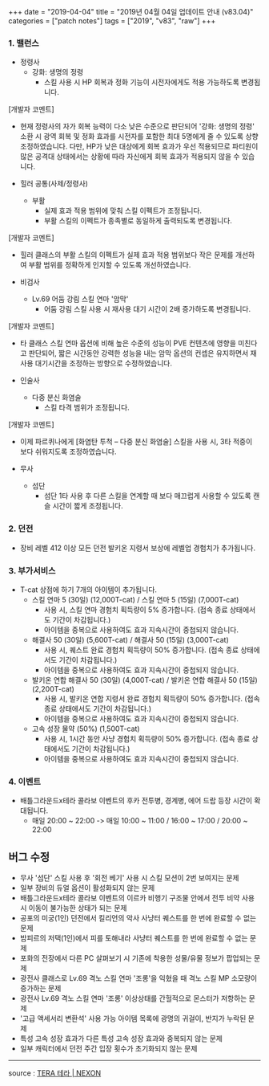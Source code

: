 +++
date = "2019-04-04"
title = "2019년 04월 04일 업데이트 안내 (v83.04)"
categories = ["patch notes"]
tags = ["2019", "v83", "raw"]
+++

### 1. 밸런스
- 정령사
  - 강화: 생명의 정령
    - 스킬 사용 시 HP 회복과 정화 기능이 시전자에게도 적용 가능하도록 변경됩니다.

[개발자 코멘트]
- 현재 정령사의 자가 회복 능력이 다소 낮은 수준으로 판단되어 '강화: 생명의 정령' 소환 시 광역 회복 및 정화 효과를 시전자를 포함한 최대 5명에게 줄 수 있도록 상향 조정하였습니다. 다만, HP가 낮은 대상에게 회복 효과가 우선 적용되므로 파티원이 많은 공격대 상태에서는 상황에 따라 자신에게 회복 효과가 적용되지 않을 수 있습니다.

- 힐러 공통(사제/정령사)
  - 부활
    - 실제 효과 적용 범위에 맞춰 스킬 이펙트가 조정됩니다.
    - 부활 스킬의 이펙트가 종족별로 동일하게 출력되도록 변경됩니다.

[개발자 코멘트]
- 힐러 클래스의 부활 스킬의 이펙트가 실제 효과 적용 범위보다 작은 문제를 개선하여 부활 범위를 정확하게 인지할 수 있도록 개선하였습니다.

- 비검사
  - Lv.69 어둠 강림 스킬 연마 '암막'
    - 어둠 강림 스킬 사용 시 재사용 대기 시간이 2배 증가하도록 변경됩니다.

[개발자 코멘트]
- 타 클래스 스킬 연마 옵션에 비해 높은 수준의 성능이 PVE 컨텐츠에 영향을 미친다고 판단되어,  짧은 시간동안 강력한 성능을 내는 암막 옵션의 컨셉은 유지하면서 재사용 대기시간을 조정하는 방향으로 수정하였습니다.

- 인술사
  - 다중 분신 화염술
    - 스킬 타격 범위가 조정됩니다.

[개발자 코멘트]
- 이제 파르퀴나에게 [화염탄 투척 – 다중 분신 화염술] 스킬을 사용 시, 3타 적중이 보다 쉬워지도록 조정하였습니다.

- 무사
  - 섬단
    - 섬단 1타 사용 후 다른 스킬을 연계할 때 보다 매끄럽게 사용할 수 있도록 캔슬 시간이 짧게 조정됩니다.

### 2. 던전
- 장비 레벨 412 이상 모든 던전 발키온 지령서 보상에 레벨업 경험치가 추가됩니다.

### 3. 부가서비스
- T-cat 상점에 하기 7개의 아이템이 추가됩니다.
  - 스킬 연마 5 (30일) (12,000T-cat) / 스킬 연마 5 (15일) (7,000T-cat)
    - 사용 시, 스킬 연마 경험치 획득량이 5% 증가합니다. (접속 종료 상태에서도 기간이 차감됩니다.)
    - 아이템을 중복으로 사용하여도 효과 지속시간이 중첩되지 않습니다.
  - 해결사 50 (30일) (5,600T-cat) / 해결사 50 (15일) (3,000T-cat)
    - 사용 시, 퀘스트 완료 경험치 획득량이 50% 증가합니다. (접속 종료 상태에서도 기간이 차감됩니다.)
    - 아이템을 중복으로 사용하여도 효과 지속시간이 중첩되지 않습니다.
  - 발키온 연합 해결사 50 (30일) (4,000T-cat) / 발키온 연합 해결사 50 (15일) (2,200T-cat)
    - 사용 시, 발키온 연합 지령서 완료 경험치 획득량이 50% 증가합니다. (접속 종료 상태에서도 기간이 차감됩니다.)
    - 아이템을 중복으로 사용하여도 효과 지속시간이 중첩되지 않습니다.
  - 고속 성장 물약 (50%) (1,500T-cat)
    - 사용 시, 1시간 동안 사냥 경험치 획득량이 50% 증가합니다. (접속 종료 상태에서도 기간이 차감됩니다.)
    - 아이템을 중복으로 사용하여도 효과 지속시간이 중첩되지 않습니다.

### 4. 이벤트
- 배틀그라운드x테라 콜라보 이벤트의 후카 전투병, 경계병, 에어 드랍 등장 시간이 확대됩니다.
  - 매일 20:00 ~ 22:00 -> 매일 10:00 ~ 11:00 / 16:00 ~ 17:00 / 20:00 ~ 22:00

## 버그 수정

- 무사 '섬단' 스킬 사용 후 '회전 베기' 사용 시 스킬 모션이 2번 보여지는 문제
- 일부 장비의 듀얼 옵션이 활성화되지 않는 문제
- 배틀그라운드x테라 콜라보 이벤트의 이르카 비행기 구조물 안에서 전투 비약 사용 시 이동이 불가능한 상태가 되는 문제
- 공포의 미궁(1인) 던전에서 킬리언의 악사 사냥터 퀘스트를 한 번에 완료할 수 없는 문제
- 밤피르의 저택(1인)에서 피를 토해내라 사냥터 퀘스트를 한 번에 완료할 수 없는 문제
- 포화의 전장에서 다른 PC 살펴보기 시 기존에 착용한 성물/유물 정보가 팝업되는 문제
- 광전사 클래스로 Lv.69 격노 스킬 연마 '조롱'을 익혔을 때 격노 스킬 MP 소모량이 증가하는 문제
- 광전사 Lv.69 격노 스킬 연마 '조롱' 이상상태를 간헐적으로 몬스터가 저항하는 문제
- '고급 액세서리 변환석' 사용 가능 아이템 목록에 광명의 귀걸이, 반지가 누락된 문제
- 특성 고속 성장 효과가 다른 특성 고속 성장 효과와 중복되지 않는 문제
- 일부 캐릭터에서 던전 주간 입장 횟수가 초기화되지 않는 문제

----

source : [TERA 테라 | NEXON](http://tera.nexon.com/news/update/view.aspx?n4articlesn=386)
